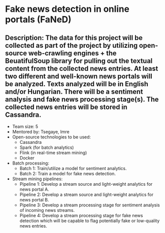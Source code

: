 # Fake news detection in online portals (FaNeD)
## Description: The data for this project will be collected as part of the project by utilizing open-source web-crawling engines + the BeuatifulSoup library for pulling out the textual content from the collected news entries. At least two different and well-known news portals will be analyzed. Texts analyzed will be in English and/or Hungarian. There will be a sentiment analysis and fake news processing stage(s). The collected news entries will be stored in Cassandra. 
+ Team size: 5
+ Mentored by: Tsegaye, Imre
+ Open-source technologies to be used: 
    - Cassandra
    - Spark (for batch analytics)
    - Flink (in real-time stream mining)
    - Docker
+ Batch processing:
    - Batch 1: Train/utilize a model for sentiment analytics.
    - Batch 2: Train a model for fake news detection.
+ Stream mining pipelines:
    - Pipeline 1: Develop a stream source and light-weight analytics for news portal A.
    - Pipeline 2: Develop a stream source and light-weight analytics for news portal B.
    - Pipeline 3: Develop a stream processing stage for sentiment analysis of incoming news streams.
    - Pipeline 4: Develop a stream processing stage for fake news detection which will be capable to flag potentially fake or low-quality news entries.
